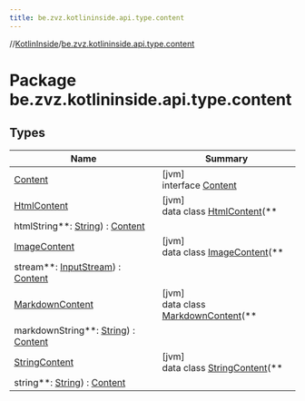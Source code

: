 ```yaml
---
title: be.zvz.kotlininside.api.type.content
---
```

//[KotlinInside](../../index.html)/[be.zvz.kotlininside.api.type.content](index.html)

# Package be.zvz.kotlininside.api.type.content

## Types

| Name | Summary |
|---|---|
| [Content](-content/index.html) | [jvm]<br>interface [Content](-content/index.html) |
| [HtmlContent](-html-content/index.html) | [jvm]<br>data class [HtmlContent](-html-content/index.html)(**
htmlString**: [String](https://kotlinlang.org/api/latest/jvm/stdlib/kotlin/-string/index.html)) : [Content](-content/index.html) |
| [ImageContent](-image-content/index.html) | [jvm]<br>data class [ImageContent](-image-content/index.html)(**
stream**: [InputStream](https://docs.oracle.com/javase/7/docs/api/java/io/InputStream.html)) : [Content](-content/index.html) |
| [MarkdownContent](-markdown-content/index.html) | [jvm]<br>data class [MarkdownContent](-markdown-content/index.html)(**
markdownString**: [String](https://kotlinlang.org/api/latest/jvm/stdlib/kotlin/-string/index.html)) : [Content](-content/index.html) |
| [StringContent](-string-content/index.html) | [jvm]<br>data class [StringContent](-string-content/index.html)(**
string**: [String](https://kotlinlang.org/api/latest/jvm/stdlib/kotlin/-string/index.html)) : [Content](-content/index.html) |

